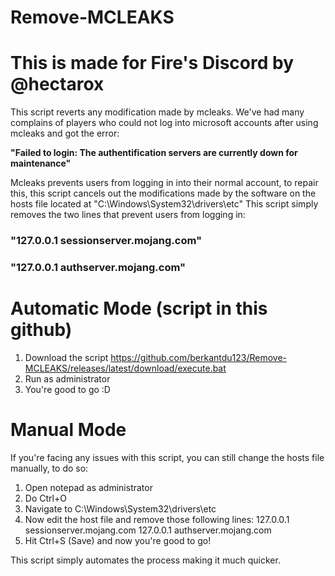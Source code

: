 # Remove-MCLEAKS

# This is made for Fire's Discord by @hectarox

This script reverts any modification made by mcleaks. We've had many complains of players who could not log into microsoft accounts after using mcleaks and got the error:

**"Failed to login: The authentification servers are currently down for maintenance"**

Mcleaks prevents users from logging in into their normal account, to repair this, this script cancels out the modifications made by the software on the hosts file located at "C:\Windows\System32\drivers\etc"
This script simply removes the two lines that prevent users from logging in:
### "127.0.0.1 sessionserver.mojang.com"
### "127.0.0.1 authserver.mojang.com"

# Automatic Mode (script in this github)

1. Download the script https://github.com/berkantdu123/Remove-MCLEAKS/releases/latest/download/execute.bat
2. Run as administrator
3. You're good to go :D
   
# Manual Mode
If you're facing any issues with this script, you can still change the hosts file manually, to do so:
1. Open notepad as administrator
2. Do Ctrl+O
3. Navigate to C:\Windows\System32\drivers\etc
4. Now edit the host file and remove those following lines:
   127.0.0.1 sessionserver.mojang.com
   127.0.0.1 authserver.mojang.com
5. Hit Ctrl+S (Save) and now you're good to go!
   
This script simply automates the process making it much quicker.
